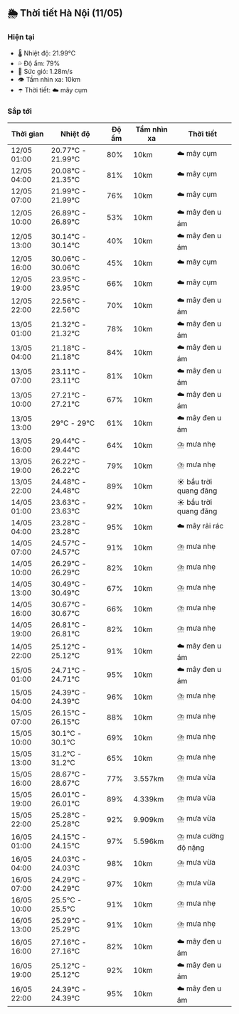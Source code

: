 ## 🌦️ Thời tiết Hà Nội (11/05)

### Hiện tại

- 🌡️ Nhiệt độ: 21.99℃
- 💦 Độ ẩm: 79%
- 💨 Sức gió: 1.28m/s
- 👁️ Tầm nhìn xa: 10km
- ☂️ Thời tiết: ☁️ mây cụm

### Sắp tới

| Thời gian | Nhiệt độ | Độ ẩm | Tầm nhìn xa | Thời tiết |
| --- | --- | --- | --- | --- |
| 12/05 01:00 | 20.77℃ - 21.99℃ | 80% | 10km | ☁️ mây cụm |
| 12/05 04:00 | 20.08℃ - 21.35℃ | 81% | 10km | ☁️ mây cụm |
| 12/05 07:00 | 21.99℃ - 21.99℃ | 76% | 10km | ☁️ mây cụm |
| 12/05 10:00 | 26.89℃ - 26.89℃ | 53% | 10km | ☁️ mây đen u ám |
| 12/05 13:00 | 30.14℃ - 30.14℃ | 40% | 10km | ☁️ mây đen u ám |
| 12/05 16:00 | 30.06℃ - 30.06℃ | 45% | 10km | ☁️ mây cụm |
| 12/05 19:00 | 23.95℃ - 23.95℃ | 66% | 10km | ☁️ mây cụm |
| 12/05 22:00 | 22.56℃ - 22.56℃ | 70% | 10km | ☁️ mây đen u ám |
| 13/05 01:00 | 21.32℃ - 21.32℃ | 78% | 10km | ☁️ mây đen u ám |
| 13/05 04:00 | 21.18℃ - 21.18℃ | 84% | 10km | ☁️ mây đen u ám |
| 13/05 07:00 | 23.11℃ - 23.11℃ | 81% | 10km | ☁️ mây đen u ám |
| 13/05 10:00 | 27.21℃ - 27.21℃ | 67% | 10km | ☁️ mây đen u ám |
| 13/05 13:00 | 29℃ - 29℃ | 61% | 10km | ☁️ mây đen u ám |
| 13/05 16:00 | 29.44℃ - 29.44℃ | 64% | 10km | ⛈️ mưa nhẹ |
| 13/05 19:00 | 26.22℃ - 26.22℃ | 79% | 10km | ⛈️ mưa nhẹ |
| 13/05 22:00 | 24.48℃ - 24.48℃ | 89% | 10km | ☀️ bầu trời quang đãng |
| 14/05 01:00 | 23.63℃ - 23.63℃ | 92% | 10km | ☀️ bầu trời quang đãng |
| 14/05 04:00 | 23.28℃ - 23.28℃ | 95% | 10km | ☁️ mây rải rác |
| 14/05 07:00 | 24.57℃ - 24.57℃ | 91% | 10km | ⛈️ mưa nhẹ |
| 14/05 10:00 | 26.29℃ - 26.29℃ | 82% | 10km | ⛈️ mưa nhẹ |
| 14/05 13:00 | 30.49℃ - 30.49℃ | 67% | 10km | ⛈️ mưa nhẹ |
| 14/05 16:00 | 30.67℃ - 30.67℃ | 66% | 10km | ⛈️ mưa nhẹ |
| 14/05 19:00 | 26.81℃ - 26.81℃ | 82% | 10km | ⛈️ mưa nhẹ |
| 14/05 22:00 | 25.12℃ - 25.12℃ | 91% | 10km | ☁️ mây đen u ám |
| 15/05 01:00 | 24.71℃ - 24.71℃ | 95% | 10km | ☁️ mây đen u ám |
| 15/05 04:00 | 24.39℃ - 24.39℃ | 96% | 10km | ⛈️ mưa nhẹ |
| 15/05 07:00 | 26.15℃ - 26.15℃ | 88% | 10km | ⛈️ mưa nhẹ |
| 15/05 10:00 | 30.1℃ - 30.1℃ | 69% | 10km | ⛈️ mưa nhẹ |
| 15/05 13:00 | 31.2℃ - 31.2℃ | 65% | 10km | ⛈️ mưa nhẹ |
| 15/05 16:00 | 28.67℃ - 28.67℃ | 77% | 3.557km | ⛈️ mưa vừa |
| 15/05 19:00 | 26.01℃ - 26.01℃ | 89% | 4.339km | ⛈️ mưa vừa |
| 15/05 22:00 | 25.28℃ - 25.28℃ | 92% | 9.909km | ⛈️ mưa vừa |
| 16/05 01:00 | 24.15℃ - 24.15℃ | 97% | 5.596km | ⛈️ mưa cường độ nặng |
| 16/05 04:00 | 24.03℃ - 24.03℃ | 98% | 10km | ⛈️ mưa vừa |
| 16/05 07:00 | 24.29℃ - 24.29℃ | 97% | 10km | ⛈️ mưa vừa |
| 16/05 10:00 | 25.5℃ - 25.5℃ | 91% | 10km | ⛈️ mưa nhẹ |
| 16/05 13:00 | 25.29℃ - 25.29℃ | 91% | 10km | ⛈️ mưa nhẹ |
| 16/05 16:00 | 27.16℃ - 27.16℃ | 82% | 10km | ☁️ mây đen u ám |
| 16/05 19:00 | 25.12℃ - 25.12℃ | 92% | 10km | ☁️ mây đen u ám |
| 16/05 22:00 | 24.39℃ - 24.39℃ | 95% | 10km | ☁️ mây đen u ám |
